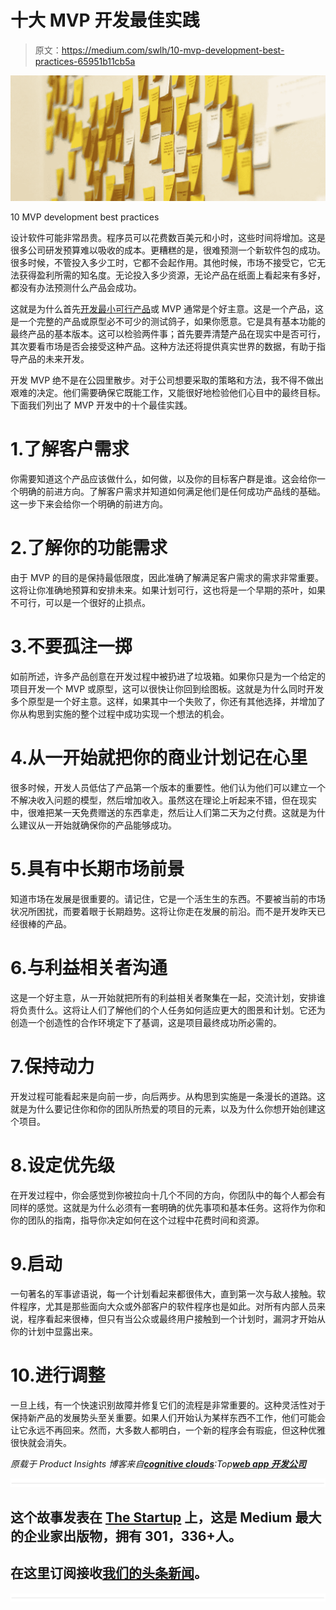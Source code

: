 # 十大 MVP 开发最佳实践

> 原文：<https://medium.com/swlh/10-mvp-development-best-practices-65951b11cb5a>

![](img/49f62c1dc2b6cdce53e6501ac5ee06f3.png)

10 MVP development best practices

设计软件可能非常昂贵。程序员可以花费数百美元和小时，这些时间将增加。这是很多公司研发预算难以吸收的成本。更糟糕的是，很难预测一个新软件包的成功。很多时候，不管投入多少工时，它都不会起作用。其他时候，市场不接受它，它无法获得盈利所需的知名度。无论投入多少资源，无论产品在纸面上看起来有多好，都没有办法预测什么产品会成功。

这就是为什么首先[开发最小可行产品](http://www.cognitiveclouds.com/custom-software-development-services)或 MVP 通常是个好主意。这是一个产品，这是一个完整的产品或原型必不可少的测试鸽子，如果你愿意。它是具有基本功能的最终产品的基本版本。这可以检验两件事；首先要弄清楚产品在现实中是否可行，其次要看市场是否会接受这种产品。这种方法还将提供真实世界的数据，有助于指导产品的未来开发。

开发 MVP 绝不是在公园里散步。对于公司想要采取的策略和方法，我不得不做出艰难的决定。他们需要确保它既能工作，又能很好地检验他们心目中的最终目标。下面我们列出了 MVP 开发中的十个最佳实践。

# 1.了解客户需求

你需要知道这个产品应该做什么，如何做，以及你的目标客户群是谁。这会给你一个明确的前进方向。了解客户需求并知道如何满足他们是任何成功产品线的基础。这一步下来会给你一个明确的前进方向。

# 2.了解你的功能需求

由于 MVP 的目的是保持最低限度，因此准确了解满足客户需求的需求非常重要。这将让你准确地预算和安排未来。如果计划可行，这也将是一个早期的茶叶，如果不可行，可以是一个很好的止损点。

# 3.不要孤注一掷

如前所述，许多产品创意在开发过程中被扔进了垃圾箱。如果你只是为一个给定的项目开发一个 MVP 或原型，这可以很快让你回到绘图板。这就是为什么同时开发多个原型是一个好主意。这样，如果其中一个失败了，你还有其他选择，并增加了你从构思到实施的整个过程中成功实现一个想法的机会。

# 4.从一开始就把你的商业计划记在心里

很多时候，开发人员低估了产品第一个版本的重要性。他们认为他们可以建立一个不解决收入问题的模型，然后增加收入。虽然这在理论上听起来不错，但在现实中，很难把某一天免费赠送的东西拿走，然后让人们第二天为之付费。这就是为什么建议从一开始就确保你的产品能够成功。

# 5.具有中长期市场前景

知道市场在发展是很重要的。请记住，它是一个活生生的东西。不要被当前的市场状况所困扰，而要着眼于长期趋势。这将让你走在发展的前沿。而不是开发昨天已经很棒的产品。

# 6.与利益相关者沟通

这是一个好主意，从一开始就把所有的利益相关者聚集在一起，交流计划，安排谁将负责什么。这将让人们了解他们的个人任务如何适应更大的图景和计划。它还为创造一个创造性的合作环境定下了基调，这是项目最终成功所必需的。

# 7.保持动力

开发过程可能看起来是向前一步，向后两步。从构思到实施是一条漫长的道路。这就是为什么要记住你和你的团队所热爱的项目的元素，以及为什么你想开始创建这个项目。

# 8.设定优先级

在开发过程中，你会感觉到你被拉向十几个不同的方向，你团队中的每个人都会有同样的感觉。这就是为什么必须有一套明确的优先事项和基本任务。这将作为你和你的团队的指南，指导你决定如何在这个过程中花费时间和资源。

# 9.启动

一句著名的军事谚语说，每一个计划看起来都很伟大，直到第一次与敌人接触。软件程序，尤其是那些面向大众或外部客户的软件程序也是如此。对所有内部人员来说，程序看起来很棒，但只有当公众或最终用户接触到一个计划时，漏洞才开始从你的计划中显露出来。

# 10.进行调整

一旦上线，有一个快速识别故障并修复它们的流程是非常重要的。这种灵活性对于保持新产品的发展势头至关重要。如果人们开始认为某样东西不工作，他们可能会让它永远不再回来。然而，大多数人都明白，一个新的程序会有瑕疵，但这种优雅很快就会消失。

*原载于 Product Insights 博客来自*[***cognitive clouds***](https://www.cognitiveclouds.com/)*:Top*[***web app 开发公司***](https://www.cognitiveclouds.com/custom-software-development-services/web-application-development-company)

![](img/731acf26f5d44fdc58d99a6388fe935d.png)

## 这个故事发表在 [The Startup](https://medium.com/swlh) 上，这是 Medium 最大的企业家出版物，拥有 301，336+人。

## 在这里订阅接收[我们的头条新闻](http://growthsupply.com/the-startup-newsletter/)。

![](img/731acf26f5d44fdc58d99a6388fe935d.png)